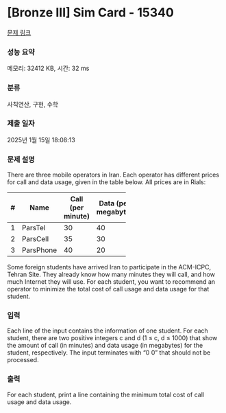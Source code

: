 # [Bronze III] Sim Card - 15340 

[문제 링크](https://www.acmicpc.net/problem/15340) 

### 성능 요약

메모리: 32412 KB, 시간: 32 ms

### 분류

사칙연산, 구현, 수학

### 제출 일자

2025년 1월 15일 18:08:13

### 문제 설명

<p>There are three mobile operators in Iran. Each operator has different prices for call and data usage, given in the table below. All prices are in Rials:</p>

<table class="table table-bordered" style="width:55%">
	<thead>
		<tr>
			<th>#</th>
			<th>Name</th>
<th>Call (per minute)</th>
<th>Data (per megabyte)</th>
		</tr>
	</thead>
	<tbody>
		<tr>
			<td>1</td>
			<td>ParsTel</td>
			<td>30</td>
			<td>40</td>
		</tr>
		<tr>
			<td>2</td>
			<td>ParsCell</td>
			<td>35</td>
			<td>30</td>
		</tr>
		<tr>
			<td>3</td>
			<td>ParsPhone</td>
			<td>40</td>
			<td>20</td>
		</tr>
	</tbody>
</table>

<p>Some foreign students have arrived Iran to participate in the ACM-ICPC, Tehran Site. They already know how many minutes they will call, and how much Internet they will use. For each student, you want to recommend an operator to minimize the total cost of call usage and data usage for that student.</p>

### 입력 

 <p>Each line of the input contains the information of one student. For each student, there are two positive integers c and d (1 ≤ c, d ≤ 1000) that show the amount of call (in minutes) and data usage (in megabytes) for the student, respectively. The input terminates with “0 0” that should not be processed.</p>

### 출력 

 <p>For each student, print a line containing the minimum total cost of call usage and data usage.</p>

